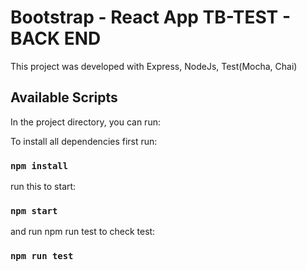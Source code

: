 # Bootstrap - React App TB-TEST - BACK END 

This project was developed with Express, NodeJs, Test(Mocha, Chai)

## Available Scripts

In the project directory, you can run:

To install all dependencies first run: 
### `npm install` 

run this to start:
### `npm start`

and run npm run test to check test:
### `npm run test`
